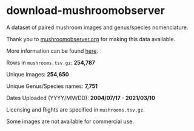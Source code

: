 # download-mushroomobserver

A dataset of paired mushroom images and genus/species nomenclature.

Thank you to [mushroomobserver.org](mushroomobserver.org) for making this data available. 

More information can be found [here](https://mushroomobserver.org/articles/20).

Rows in `mushrooms.tsv.gz`: **254,787**

Unique Images: **254,650**

Unique Genus/Species names: **7,751**

Dates Uploaded (YYYY/MM/DD): **2004/07/17 - 2021/03/10**

Licensing and Rights are specified in `mushrooms.tsv.gz`. 

Some images are not available for commercial use.
